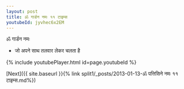 ```yaml
---
layout: post
title: ॐ गार्डन नमः ११ टाइम्स
youtubeId: jyvhec6x2EM
---
```

 
 
 ॐ गार्डन नमः  
 
 -  जो अपने साथ तलवार लेकर चलता है 
 
  
 
  
 
 
 
 
 
 


{% include youtubePlayer.html id=page.youtubeId %}
 
[Next]({{ site.baseurl }}{% link  split1/_posts/2013-01-13-ॐ पत्तिसिने नमः ११ टाइम्स.md%})
 
